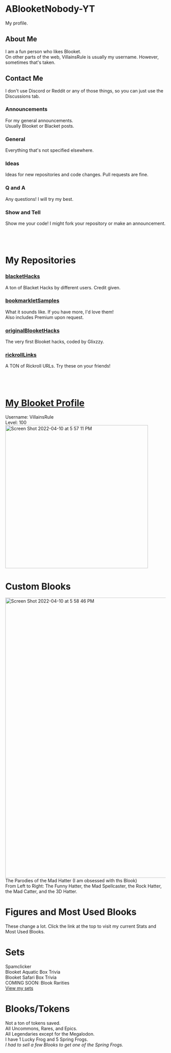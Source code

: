 # ABlooketNobody-YT
My profile.
## About Me
I am a fun person who likes Blooket.<br>
On other parts of the web, VillainsRule is usually my username. However, sometimes that's taken.
## Contact Me
I don't use Discord or Reddit or any of those things, so you can just use the Discussions tab.<br>
### Announcements
For my general announcements.<br>
Usually Blooket or Blacket posts.
### General
Everything that's not specified elsewhere.
### Ideas
Ideas for new repositories and code changes. Pull requests are fine.
### Q and A
Any questions! I will try my best.
### Show and Tell
Show me your code! I might fork your repository or make an announcement.<br>
<br>
<br>
<br>
# My Repositories
### [blacketHacks](https://github.com/ABlooketNobody-YT/blacketHacks)
A ton of Blacket Hacks by different users. Credit given.
### [bookmarkletSamples](https://github.com/ABlooketNobody-YT/bookmarkletSamples)
What it sounds like. If you have more, I'd love them!<br>
Also includes Premium upon request.
### [originalBlooketHacks](https://github.com/ABlooketNobody-YT/originalBlooketHacks)
The very first Blooket hacks, coded by Glixzzy.
### [rickrollLinks](https://github.com/ABlooketNobody-YT/rickrollLinks)
A TON of Rickroll URLs. Try these on your friends!<br>
<br>
<br>
<br>
# [My Blooket Profile](https://dashboard.blooket.com/stats?name=VillainsRule)
Username: VillainsRule<br>
Level: 100<br>
<img width="448" alt="Screen Shot 2022-04-10 at 5 57 11 PM" src="https://user-images.githubusercontent.com/101288516/162641587-dcb45510-b811-4191-a6cd-bbb38e67ca44.png">
# Custom Blooks
<img width="877" alt="Screen Shot 2022-04-10 at 5 58 46 PM" src="https://user-images.githubusercontent.com/101288516/162641667-52e14979-8052-4f11-b1e1-cb8e833ac299.png"><br>
The Parodies of the Mad Hatter (I am obsessed with ths Blook)<br>
From Left to Right: The Funny Hatter, the Mad Spellcaster, the Rock Hatter, the Mad Catter, and the 3D Hatter.
# Figures and Most Used Blooks
These change a lot. Click the link at the top to visit my current Stats and Most Used Blooks.
# Sets
Spamclicker<br>
Blooket Aquatic Box Trivia<br>
Blooket Safari Box Trivia<br>
COMING SOON: Blook Rarities<br>
[View my sets](https://dashboard.blooket.com/discover?s=VillainsRule)
# Blooks/Tokens
Not a ton of tokens saved.<br>
All Uncommons, Rares, and Epics.<br>
All Legendaries except for the Megalodon.<br>
I have 1 Lucky Frog and 5 Spring Frogs.<br>
_I had to sell a few Blooks to get one of the Spring Frogs._
